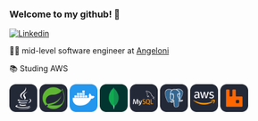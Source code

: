 ### Welcome to my github! 👋
[![Linkedin](https://img.shields.io/badge/LinkedIn-0077B5?style=for-the-badge&logo=linkedin&logoColor=white)](https://www.linkedin.com/in/vitor-da-silveira-coelho-b6a7111bb/)

<div>
 <p>👨‍💻 mid-level software engineer at  <a href="https://www.angeloni.com.br/grupoangeloni/index">Angeloni</a></p>
 <p>📚 Studing AWS</p>
</div>

 <div>
  <img align="center" width="50" heigth="40" src="https://github.com/tandpfun/skill-icons/blob/main/icons/Java-Dark.svg"> 
  <img align="center" width="50" heigth="40" src="https://github.com/tandpfun/skill-icons/blob/main/icons/Spring-Dark.svg"> 
  <img align="center" width="50" heigth="40" src="https://github.com/tandpfun/skill-icons/blob/main/icons/Docker.svg">
  <img align="center" width="50" heigth="40" src="https://github.com/tandpfun/skill-icons/blob/main/icons/MongoDB.svg">
  <img align="center" width="50" heigth="40" src="https://github.com/tandpfun/skill-icons/blob/main/icons/MySQL-Dark.svg">
  <img align="center" width="50" heigth="40" src="https://github.com/tandpfun/skill-icons/blob/main/icons/PostgreSQL-Dark.svg">
  <img align="center" width="50" heigth="40" src="https://github.com/tandpfun/skill-icons/blob/main/icons/AWS-Dark.svg">
  <img align="center" width="50" heigth="40" src="https://github.com/tandpfun/skill-icons/blob/main/icons/RabbitMQ-Dark.svg">

</div>



